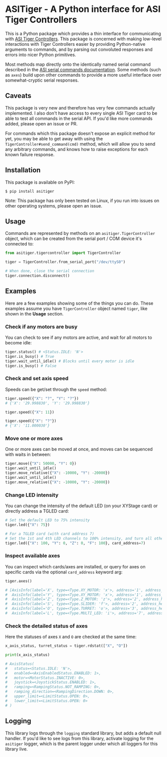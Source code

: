 # ASITiger - A Python interface for ASI Tiger Controllers
This is a Python package which provides a thin interface for communicating with [ASI Tiger Controllers](http://www.asiimaging.com/controllers/tiger-controller/). This package is concerned with making low-level interactions with Tiger Controllers easier by providing Python-native arguments to commands, and by parsing out convoluted responses and errors into nicer Python primitives.

Most methods map directly onto the identically named serial command described in the [ASI serial commands documentation](http://asiimaging.com/docs/products/tiger#serial_commands). Some methods (such as `axes`) build upon other commands to provide a more useful interface over somewhat-cryptic serial responses.

## Caveats
This package is very new and therefore has very few commands actually implemented. I also don't have access to every single ASI Tiger card to be able to test all commands in the serial API. If you'd like more commands added, please open an issue or PR.

For commands which this package doesn't expose an explicit method for yet, you may be able to get away with using the `TigerController#send_command(cmd)` method, which will allow you to send any arbitrary commands, and knows how to raise exceptions for each known failure response.

## Installation
This package is available on PyPI:

```shell
$ pip install asitiger
```
Note: This package has only been tested on Linux, if you run into issues on other operating systems, please open an issue.

## Usage
Commands are represented by methods on an `asitiger.TigerController` object, which can be created from the serial port / COM device it's connected to:

```python
from asitiger.tigercontroller import TigerController

tiger = TigerController.from_serial_port("/dev/ttyS0")

# When done, close the serial connection
tiger.connection.disconnect()
```

## Examples
Here are a few examples showing some of the things you can do. These examples assume you have `TigerController` object named `tiger`, like shown in the **Usage** section.

### Check if any motors are busy
You can check to see if any motors are active, and wait for all motors to become idle:

```python
tiger.status() # <Status.IDLE: 'N'>
tiger.is_busy() # True
tiger.wait_until_idle() # Blocks until every motor is idle
tiger.is_busy() # False
```

### Check and set axis speed
Speeds can be get/set through the `speed` method:

```python
tiger.speed({"X": "?", "Y": "?"})
# {'X': '29.998830', 'Y': '29.998830'}

tiger.speed({"X": 11})

tiger.speed({"X": "?"})
# {'X': '11.000030'}
```

### Move one or more axes
One or more axes can be moved at once, and moves can be sequenced with waits in between:

```python
tiger.move({"X": 50000, "Y": 0})
tiger.wait_until_idle()
tiger.move_relative({"X": -10000, "Y": -20000})
tiger.wait_until_idle()
tiger.move_relative({"X": -10000, "Y": -20000})
```

### Change LED intensity
You can change the intensity of the default LED (on your XYStage card) or directly address a TGLED card:

```python
# Set the default LED to 75% intensity
tiger.led({"X": 75})

# For a TGLED card (with card address 7)
# Set the 1st and 4th LED channels to 100% intensity, and turn all other channels off
tiger.led({"X": 100, "Y": 0, "Z": 0, "F": 100}, card_address=7)
```

### Inspect available axes
You can inspect which cards/axes are installed, or query for axes on specific cards via the optional `card_address` keyword arg:

```python
tiger.axes()

# [AxisInfo(label='X', type=<Type.XY_MOTOR: 'x'>, address='1', address_hex='31'),
#  AxisInfo(label='Y', type=<Type.XY_MOTOR: 'x'>, address='1', address_hex='31'),
#  AxisInfo(label='Z', type=<Type.Z_MOTOR: 'z'>, address='2', address_hex='32'),
#  AxisInfo(label='S', type=<Type.SLIDER: 'f'>, address='2', address_hex='32'),
#  AxisInfo(label='O', type=<Type.TURRET: 'o'>, address='3', address_hex='33'),
#  AxisInfo(label='L', type=<Type.MULTI_LED: 'i'>, address='7', address_hex='37')]
```

### Check the detailed status of axes
Here the statuses of axes `X` and `O` are checked at the same time:

```python
x_axis_status, turret_status = tiger.rdstat(["X", "O"])

print(x_axis_status)

# AxisStatus(
#   status=<Status.IDLE: 'N'>,
#   enabled=<AxisEnabledStatus.ENABLED: 1>,
#   motor=<MotorStatus.INACTIVE: 0>,
#   joystick=<JoystickStatus.ENABLED: 1>,
#   ramping=<RampingStatus.NOT_RAMPING: 0>,
#   ramping_direction=<RampingDirection.DOWN: 0>,
#   upper_limit=<LimitStatus.OPEN: 0>,
#   lower_limit=<LimitStatus.OPEN: 0>
# )
```

## Logging
This library logs through the `logging` standard library, but adds a default null handler. If you'd like to see logs from this library, activate logging for the `asitiger` logger, which is the parent logger under which all loggers for this library live.